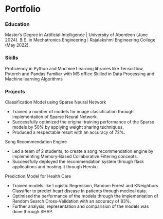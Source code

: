 # Portfolio

### Education
Master’s Degree in Artificial Intelligence | University of Aberdeen (June 2024).
B.E. in Mechatronics Engineering | Rajalakshmi Engineering College (May 2022).

### Skills
Proficiency in Python and Machine Learning libraries like Tensorflow, Pytorch and Pandas
Familiar with MS office
Skilled in Data Processing and Machine learning Algorithms

### Projects
Classification Model using Sparse Neural Network
* Trained a number of models for image classification through implementation of Sparse Neural Network.
* Successfully optimized the original training performance of the Sparse models by 50% by applying weight sharing techniques.
* Produced a respectable result with an accuracy of 72%.

Song Recommendation Engine
* Led a team of 2 students, to create a song recommendation engine by implementing Memory-Based Collaborative Filtering concepts.
* Successfully deployed the recommendation system through flask applications and hosting it through Heroku.

Prediction Model for Health Care
* Trained models like Logistic Regression, Random Forest and KNeighbors Classifier to predict heart disease in patients through medical data.
* Optimised the performance of the models through the implementation of Random Search Cross-Validation with an accuracy of 83%.
* Further analysis, representation and comparision of the models was done through SHAP.
